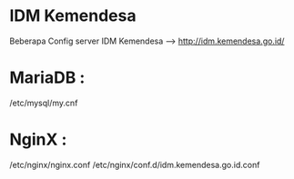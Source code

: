 # IDM Kemendesa


Beberapa Config server IDM Kemendesa --> http://idm.kemendesa.go.id/

# MariaDB :
  /etc/mysql/my.cnf
  
# NginX :
  /etc/nginx/nginx.conf
  /etc/nginx/conf.d/idm.kemendesa.go.id.conf
  
